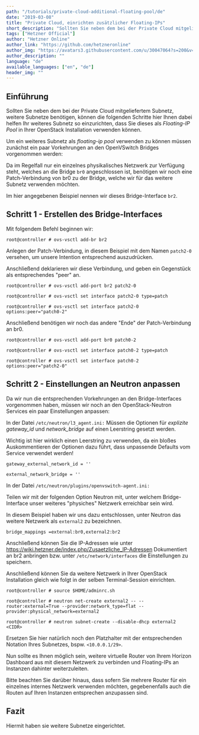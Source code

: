 ```yaml
---
path: "/tutorials/private-cloud-additional-floating-pool/de"
date: "2019-03-08"
title: "Private Cloud, einrichten zusätzlicher Floating-IPs"
short_description: "Sollten Sie neben dem bei der Private Cloud mitgeliefertem Subnetz, weitere Subnetze benötigen, können die folgenden Schritte hier Ihnen dabei helfen Ihr weiteres Subnetz so einzurichten, dass Sie dieses als *Floating-IP Pool* in Ihrer OpenStack Installation verwenden können."
tags: ["Hetzner Official"]
author: "Hetzner Online"
author_link: "https://github.com/hetzneronline"
author_img: "https://avatars3.githubusercontent.com/u/30047064?s=200&v=4"
author_description: ""
language: "de"
available_languages: ["en", "de"]
header_img: ""
---
```



## Einführung

Sollten Sie neben dem bei der Private Cloud mitgeliefertem Subnetz, weitere Subnetze benötigen, können die folgenden Schritte hier Ihnen dabei helfen Ihr weiteres Subnetz so einzurichten, dass Sie dieses als *Floating-IP Pool* in Ihrer OpenStack Installation verwenden können.

Um ein weiteres Subnetz als *floating-ip pool* verwenden zu können müssen zunächst ein paar Vorkehrungen an den OpenVSwitch Bridges vorgenommen werden:

Da im Regelfall nur ein einzelnes physikalisches Netzwerk zur Verfügung steht, welches an die Bridge `br0` angeschlossen ist, benötigen wir noch eine Patch-Verbindung von br0 zu der Bridge, welche wir für das weitere Subnetz verwenden möchten.

Im hier angegebenen Beispiel nennen wir dieses Bridge-Interface `br2`.

## Schritt 1 - Erstellen des Bridge-Interfaces

Mit folgendem Befehl beginnen wir:

`root@controller # ovs-vsctl add-br br2`

Anlegen der Patch-Verbindung, in diesem Beispiel mit dem Namen `patch2-0` versehen, um unsere Intention entsprechend auszudrücken.

Anschließend deklarieren wir diese Verbindung, und geben ein Gegenstück als entsprechendes "peer" an.


```
root@controller # ovs-vsctl add-port br2 patch2-0

root@controller # ovs-vsctl set interface patch2-0 type=patch

root@controller # ovs-vsctl set interface patch2-0 options:peer="patch0-2"
```

Anschließend benötigen wir noch das andere "Ende" der Patch-Verbindung an br0.


``` 
root@controller # ovs-vsctl add-port br0 patch0-2

root@controller # ovs-vsctl set interface patch0-2 type=patch

root@controller # ovs-vsctl set interface patch0-2 options:peer="patch2-0"
```

## Schritt 2 - Einstellungen an Neutron anpassen

Da wir nun die entsprechenden Vorkehrungen an den Bridge-Interfaces vorgenommen haben, müssen wir noch an den OpenStack-Neutron Services ein paar Einstellungen anpassen:

In der Datei `/etc/neutron/l3_agent.ini:`
Müssen die Optionen für *explizite gateway_id* und *network_bridge* auf einen Leerstring gesetzt werden.

Wichtig ist hier wirklich einen Leerstring zu verwenden, da ein bloßes Auskommentieren der Optionen dazu führt, dass unpassende Defaults vom Service verwendet werden!

`gateway_external_network_id = ''`

`external_network_bridge = ''`

In der Datei `/etc/neutron/plugins/openvswitch-agent.ini:`

Teilen wir mit der folgenden Option Neutron mit, unter welchem Bridge-Interface unser weiteres "physiches" Netzwerk erreichbar sein wird.

In diesem Beispiel haben wir uns dazu entschlossen, unter Neutron das weitere Netzwerk als `external2` zu bezeichnen.

`bridge_mappings =external:br0,external2:br2`

Anschließend können Sie die IP-Adressen wie unter https://wiki.hetzner.de/index.php/Zusaetzliche_IP-Adressen Dokumentiert an br2 anbringen bzw. unter `/etc/network/interfaces` die Einstellungen zu speichern.

Anschließend können Sie da weitere Netzwerk in Ihrer OpenStack Installation gleich wie folgt in der selben Terminal-Session einrichten.

```
root@controller # source $HOME/adminrc.sh

root@controller # neutron net-create external2 -- --router:external=True --provider:network_type=flat --provider:physical_network=external2

root@controller # neutron subnet-create --disable-dhcp external2 <CIDR>
``` 

Ersetzen Sie hier natürlich noch den Platzhalter <CIDR> mit der entsprechenden Notation Ihres Subnetzes, bspw. `<10.0.0.1/29>`.

Nun sollte es Ihnen möglich sein, weitere virtuelle Router von Ihrem Horizon Dashboard aus mit diesem Netzwerk zu verbinden und Floating-IPs an Instanzen dahinter weiterzuleiten.

Bitte beachten Sie darüber hinaus, dass sofern Sie mehrere Router für ein einzelnes internes Netzwerk verwenden möchten, gegebenenfalls auch die Routen auf Ihren Instanzen entsprechen anzupassen sind. 

## Fazit

Hiermit haben sie weitere Subnetze eingerichtet.
